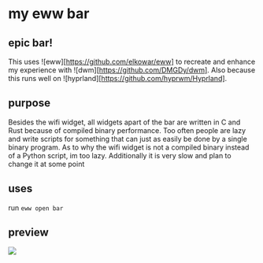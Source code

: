 # my eww bar

## epic bar!
This uses ![eww][https://github.com/elkowar/eww] to recreate and enhance my experience with ![dwm][https://github.com/DMGDy/dwm].
Also because this runs well on ![hyprland][https://github.com/hyprwm/Hyprland].

## purpose

Besides the wifi widget, all widgets apart of the bar are written in C and Rust because of compiled binary performance.
Too often people are lazy and write scripts for something that can just as easily be done by a single binary program.
As to why the wifi widget is not a compiled binary instead of a Python script, im too lazy. Additionally it is very slow and plan to change it at some point

## uses
run `eww open bar` 

## preview

<img src="preview.gif">


